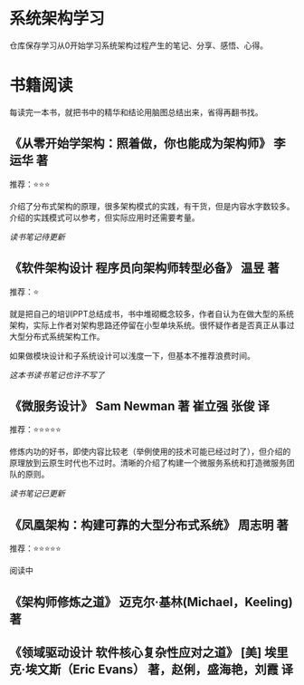# 系统架构学习

仓库保存学习从0开始学习系统架构过程产生的笔记、分享、感悟、心得。

# 书籍阅读

每读完一本书，就把书中的精华和结论用脑图总结出来，省得再翻书找。

## 《从零开始学架构：照着做，你也能成为架构师》 李运华 著

推荐：⭐⭐⭐

介绍了分布式架构的原理，很多架构模式的实践，有干货，但是内容水字数较多。介绍的实践模式可以参考，但实际应用时还需要考量。

*读书笔记待更新*

## 《软件架构设计 程序员向架构师转型必备》 温昱 著

推荐：⭐

就是把自己的培训PPT总结成书，书中堆砌概念较多，作者自认为在做大型的系统架构，实际上作者对架构思路还停留在小型单块系统。很怀疑作者是否真正从事过大型分布式系统架构工作。

如果做模块设计和子系统设计可以浅度一下，但基本不推荐浪费时间。

*这本书读书笔记也许不写了*

## 《微服务设计》 Sam Newman 著 崔立强 张俊 译

推荐：⭐⭐⭐⭐⭐

修炼内功的好书，即使内容比较老（举例使用的技术可能已经过时了），但介绍的原理放到云原生时代也不过时。清晰的介绍了构建一个微服务系统和打造微服务团队的原则。

*读书笔记已更新*

## 《凤凰架构：构建可靠的大型分布式系统》 周志明 著

推荐：⭐⭐⭐⭐⭐

阅读中

## 《架构师修炼之道》 迈克尔·基林(Michael，Keeling) 著

## 《领域驱动设计 软件核心复杂性应对之道》 [美] 埃里克·埃文斯（Eric Evans） 著，赵俐，盛海艳，刘霞 译


